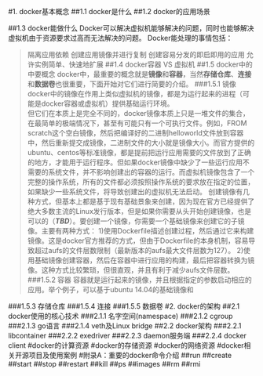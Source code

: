#1. docker基本概念
##1.1 docker是什么
##1.2 docker的应用场景

##1.3 docker能做什么
Docker可以解决虚拟机能够解决的问题，同时也能够解决虚拟机由于资源要求过高而无法解决的问题。
Docker能处理的事情包括：
>隔离应用依赖
>创建应用镜像并进行复制
>创建容易分发的即启即用的应用
>允许实例简单、快速地扩展
##1.4 docker容器 VS 虚拟机
##1.5 docker中的中要概念
  docker中，最重要的概念就是**镜像**和**容器**，当然**存储仓库**、**连接**和**数据卷**也很重要，下面开始对它们进行简要的介绍。
###1.5.1 镜像
  docker中的镜像在作用上类似虚拟机的镜像，都是为运行起来的进程（可能是docker容器或虚拟机）提供基础运行环境。  
  但它们在本质上是完全不同的，docker镜像本质上只是一堆文件的集合，在最简单的极端情况下，甚至有可能只有一个可执行文件。例如，FROM scratch这个空白镜像，然后把编译好的二进制helloworld文件放到容器中，然后重新提交成镜像，二进制文件的大小就是镜像大小。而官方提供的ubuntu、centos等标准镜像，都是提前把运行应用需要的文件放到了正确的地方，才能用于运行程序。但如果docker镜像中缺少了一些运行应用不需要的系统文件，并不影响创建出的容器的运行。而虚拟机镜像包含了一个完整的操作系统，所有的文件都必须按照操作系统的要求放在指定的位置，如果缺少一些系统文件，将导致创建出的虚拟机无法启动。
  创建镜像有几种方式，但基本上都是基于现有基础景象来创建，因为现在官方已经提供了绝大多数主流的Linux发行版本，但是如果你需要从头开始创建镜像，也是可以的（***TBD***）。要创建一个镜像，你需要一个基础镜像来创建它的子镜像。主要有两种方式：
  1)使用Dockerfile描述创建过程，然后通过它来构建镜像。这是docker官方推荐的方式，但由于Dockerfile的本身机制，容易导致超过aufs的文件层数限制（最新版本的aufs最大文件层数为127）。
  2)使用基础镜像创建容器，然后在容器中进行应用的构建，最后把容器转换为镜像。这种方式比较繁琐，但很直观，并且有利于减少aufs文件层数。
###1.5.2 容器
  容器就是运行起来的镜像，并且根据指定的参数启动相应的应用。举个例子，可以基于ubuntu 14.04的基础镜像和

###1.5.3 存储仓库
###1.5.4 连接
###1.5.5 数据卷
#2. docker的架构
##2.1 docker使用的核心技术
###2.1.1 名字空间(namespace)
###2.1.2 cgroup
###2.1.3 go语言
###2.1.4 veth及Linux bridge
##2.2 docker架构
###2.2.1 libcontainer
###2.2.2 exedriver
###2.2.3 daemon服务端
###2.2.4 docker client
#docker的计算资源
#docker的存储资源
#docker的网络资源
#docker相关开源项目及使用案例
#附录A：重要的docker命令介绍
##run
##create
##start
##stop
##restart
##kill
##ps
##images
##rm
##rmi

